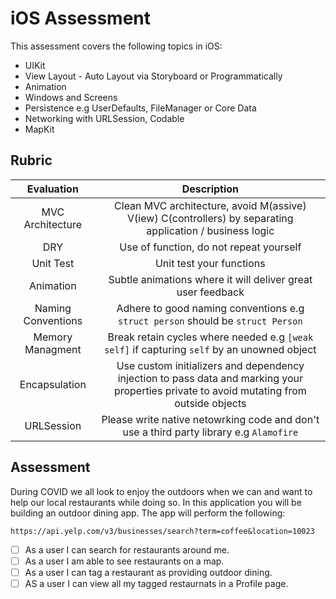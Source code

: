 # iOS Assessment

This assessment covers the following topics in iOS: 

* UIKit 
* View Layout - Auto Layout via Storyboard or Programmatically 
* Animation
* Windows and Screens 
* Persistence e.g UserDefaults, FileManager or Core Data
* Networking with URLSession, Codable 
* MapKit

## Rubric 

| Evaluation | Description |
|:------:|:------:|
| MVC Architecture | Clean MVC architecture, avoid M(assive) V(iew) C(controllers) by separating application / business logic |
| DRY | Use of function, do not repeat yourself |
| Unit Test | Unit test your functions |
| Animation | Subtle animations where it will deliver great user feedback |
| Naming Conventions | Adhere to good naming conventions e.g `struct person` should be `struct Person` |
| Memory Managment | Break retain cycles where needed e.g `[weak self]` if capturing `self` by an unowned object |
| Encapsulation | Use custom initializers and dependency injection to pass data and marking your properties private to avoid mutating from outside objects |
| URLSession | Please write native netowrking code and don't use a third party library e.g `Alamofire` |


## Assessment 

During COVID we all look to enjoy the outdoors when we can and want to help our local restaurants while doing so. In this application you will be building an outdoor dining app. The app will perform the following: 

`https://api.yelp.com/v3/businesses/search?term=coffee&location=10023`

- [ ] As a user I can search for restaurants around me. 
- [ ] As a user I am able to see restaurants on a map. 
- [ ] As a user I can tag a restaurant as providing outdoor dining. 
- [ ] AS a user I can view all my tagged restaurnats in a Profile page. 
